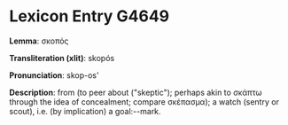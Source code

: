 # Lexicon Entry G4649

**Lemma**: σκοπός

**Transliteration (xlit)**: skopós

**Pronunciation**: skop-os'

**Description**:
from  (to peer about ("skeptic"); perhaps akin to σκάπτω through the idea of concealment; compare σκέπασμα); a watch (sentry or scout), i.e. (by implication) a goal:--mark.
